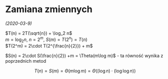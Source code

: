 # Zamiana zmiennych
*(2020-03-9)*

$T(n) = 2T(\sqrt{n}) + \log_2 n$\
$m = \log_2 n$, $n = 2^m$, $S(m) = T(2^n) = T(n)$\
$T(2^m) = 2\cdot T(2^{\frac{n}{2}}) + m$

$S(n) = 2\cdot S(\frac{n}{2}) +m = \Theta(m\log m)$ - ta równość wynika z poprzednich metod

$$
T(n) = S(m) = \Theta(m\log m) =\Theta\big((\log n) \cdot (\log \log n)\big)
$$
